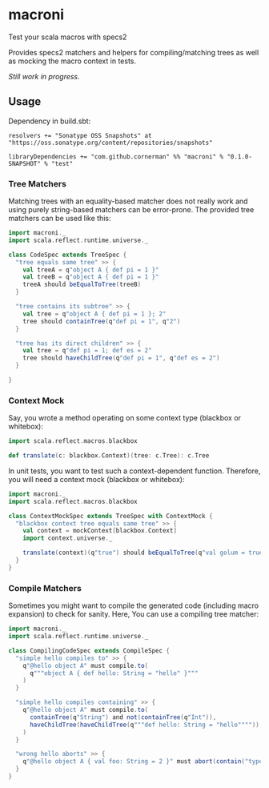# macroni

Test your scala macros with specs2

Provides specs2 matchers and helpers for compiling/matching trees as well as mocking the macro context in tests.

*Still work in progress.*

## Usage

Dependency in build.sbt:
```
resolvers += "Sonatype OSS Snapshots" at "https://oss.sonatype.org/content/repositories/snapshots"

libraryDependencies += "com.github.cornerman" %% "macroni" % "0.1.0-SNAPSHOT" % "test"
```

### Tree Matchers

Matching trees with an equality-based matcher does not really work and using purely string-based matchers can be error-prone.
The provided tree matchers can be used like this:
```scala
import macroni._
import scala.reflect.runtime.universe._

class CodeSpec extends TreeSpec {
  "tree equals same tree" >> {
    val treeA = q"object A { def pi = 1 }"
    val treeB = q"object A { def pi = 1 }"
    treeA should beEqualToTree(treeB)
  }

  "tree contains its subtree" >> {
    val tree = q"object A { def pi = 1 }; 2"
    tree should containTree(q"def pi = 1", q"2")
  }

  "tree has its direct children" >> {
    val tree = q"def pi = 1; def es = 2"
    tree should haveChildTree(q"def pi = 1", q"def es = 2")
  }

}
```

### Context Mock

Say, you wrote a method operating on some context type (blackbox or whitebox):
```scala
import scala.reflect.macros.blackbox

def translate(c: blackbox.Context)(tree: c.Tree): c.Tree
```

In unit tests, you want to test such a context-dependent function.
Therefore, you will need a context mock (blackbox or whitebox):
```scala
import macroni._
import scala.reflect.macros.blackbox

class ContextMockSpec extends TreeSpec with ContextMock {
  "blackbox context tree equals same tree" >> {
    val context = mockContext[blackbox.Context]
    import context.universe._

    translate(context)(q"true") should beEqualToTree(q"val golum = true")
  }
}
```

### Compile Matchers

Sometimes you might want to compile the generated code (including macro expansion) to check for sanity.
Here, You can use a compiling tree matcher:
```scala
import macroni._
import scala.reflect.runtime.universe._

class CompilingCodeSpec extends CompileSpec {
  "simple hello compiles to" >> {
    q"@hello object A" must compile.to(
      q"""object A { def hello: String = "hello" }"""
    )
  }

  "simple hello compiles containing" >> {
    q"@hello object A" must compile.to(
      containTree(q"String") and not(containTree(q"Int")),
      haveChildTree(haveChildTree(q"""def hello: String = "hello""""))
    )
  }

  "wrong hello aborts" >> {
    q"@hello object A { val foo: String = 2 }" must abort(contain("type mismatch"))
  }
}

```
